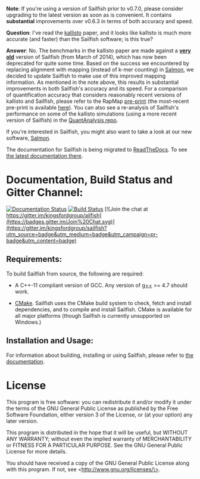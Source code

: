 **Note**: If you're using a version of Sailfish prior to v0.7.0, please consider upgrading to the latest version as soon as is convenient.  It contains **substantial** improvements over v0.6.3 in terms of both accuracy and speed.

**Question**: I've read the [kallisto](http://www.nature.com/nbt/journal/vaop/ncurrent/full/nbt.3519.html) paper, and it looks like kallisto is much more accurate (and faster) than the Sailfish software; is this true?

**Answer**: No. The benchmarks in the kallisto paper are made against a [**very old**](https://github.com/pachterlab/kallisto_paper_analysis/blob/nbt/config.py#L44) version of Sailfish (from March of 2014), which has now been deprecated for quite some time.  Based on the success we encountered by replacing alignment with mapping (instead of k-mer counting) in [Salmon](https://COMBINE-lab.github.io/salmon), we decided to update Sailfish to make use of this improved mapping information.  As mentioned in the note above, this results in substantial improvements in both Sailfish's accuracy and its speed.  For a comparison of quantification accuracy that considers reasonably recent versions of kallisto and Sailfish, please refer to the RapMap [pre-print](http://biorxiv.org/content/early/2015/10/28/029652) (the most-recent pre-print is available [here](http://biorxiv.org/content/early/2016/01/16/029652)).  You can also see a re-analysis of Sailfish's performance on some of the kallisto simulations (using a more recent version of Sailfish) in the [QuantAnalysis repo](https://github.com/COMBINE-lab/QuantAnalysis).

If you're interested in Sailfish, you might also want to take a look
at our new software, [Salmon](https://COMBINE-lab.github.io/salmon).

The documentation for Sailfish is being migrated to [ReadTheDocs](http://readthedocs.org).
To see [the latest documentation there](http://sailfish.readthedocs.org).

Documentation, Build Status and Gitter Channel:
===============================================

[![Documentation Status](https://readthedocs.org/projects/sailfish/badge/?version=master)](http://sailfish.readthedocs.org)
[![Build Status](https://travis-ci.org/kingsfordgroup/sailfish.svg?branch=master)](https://travis-ci.org/kingsfordgroup/sailfish)
[![Join the chat at https://gitter.im/kingsfordgroup/ailfish](https://badges.gitter.im/Join%20Chat.svg)](https://gitter.im/kingsfordgroup/sailfish?utm_source=badge&utm_medium=badge&utm_campaign=pr-badge&utm_content=badge)

Requirements:
-------------

To build Sailfish from source, the following are required:

* A C++-11 compliant version of GCC.  Any version of [g++](gcc.gnu.org) >= 4.7
  should work.

* [CMake](www.cmake.org).  Sailfish uses the CMake build system to check,
  fetch and install dependencies, and to compile and install Sailfish.  CMake
  is available for all major platforms (though Sailfish is currently
  unsupported on Windows.)

Installation and Usage:
-----------------------

For information about building, installing or using Sailfish, please refer
to [the documentation](http://sailfish.readthedocs.org/).

License
=======

This program is free software: you can redistribute it and/or modify
it under the terms of the GNU General Public License as published by
the Free Software Foundation, either version 3 of the License, or
(at your option) any later version.

This program is distributed in the hope that it will be useful,
but WITHOUT ANY WARRANTY; without even the implied warranty of
MERCHANTABILITY or FITNESS FOR A PARTICULAR PURPOSE.  See the
GNU General Public License for more details.

You should have received a copy of the GNU General Public License
along with this program.  If not, see \<http://www.gnu.org/licenses/\>.
